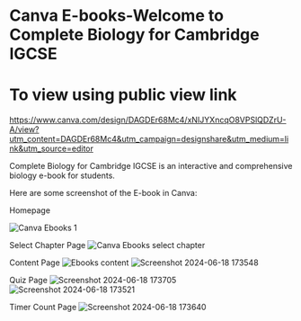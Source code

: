 # Canva E-books-Welcome to Complete Biology for Cambridge IGCSE

# To view using public view link 
https://www.canva.com/design/DAGDEr68Mc4/xNIJYXncqO8VPSlQDZrU-A/view?utm_content=DAGDEr68Mc4&utm_campaign=designshare&utm_medium=link&utm_source=editor

Complete Biology for Cambridge IGCSE is an interactive and comprehensive biology e-book for students. 

Here are some screenshot of the E-book in Canva: 

Homepage 

![Canva Ebooks 1](https://github.com/Jessica0024/E-books-/assets/111970909/dbf3293b-a463-405a-a92a-a6a15cdd1bc2)

Select Chapter Page 
![Canva Ebooks select chapter](https://github.com/Jessica0024/E-books-/assets/111970909/777e243d-890a-4597-b727-87a498616ff4)


Content Page
![Ebooks content](https://github.com/Jessica0024/E-books-/assets/111970909/8305f085-a92b-4aa4-be6a-2a3f52657ed5)
![Screenshot 2024-06-18 173548](https://github.com/Jessica0024/E-books-/assets/111970909/d83f71ec-94b4-4f74-b953-acfda1a668b7)

Quiz Page
![Screenshot 2024-06-18 173705](https://github.com/Jessica0024/E-books-/assets/111970909/0a395d4c-bb8e-4a7d-be43-a99c64d7f8a0)
![Screenshot 2024-06-18 173521](https://github.com/Jessica0024/E-books-/assets/111970909/b55b4d84-da39-4538-81ca-8a1b5773e8d4)


Timer Count Page
![Screenshot 2024-06-18 173640](https://github.com/Jessica0024/E-books-/assets/111970909/8d2045d0-2da7-4d0c-80d0-bb68d10e613f)
